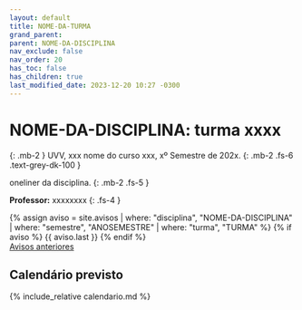 ```yaml
---
layout: default
title: NOME-DA-TURMA
grand_parent: 
parent: NOME-DA-DISCIPLINA
nav_exclude: false
nav_order: 20
has_toc: false
has_children: true
last_modified_date: 2023-12-20 10:27 -0300
---
```


# **NOME-DA-DISCIPLINA: turma xxxx**
{: .mb-2 }
UVV, xxx nome do curso xxx, xº Semestre de 202x.
{: .mb-2 .fs-6 .text-grey-dk-100 }

oneliner da disciplina.
{: .mb-2 .fs-5 }

**Professor:** xxxxxxxx
{: .fs-4 }

<div class="d-flex">
  <div class="flex-justify-start" style="flex-grow: 1">
  {% assign aviso = site.avisos
     | where: "disciplina", "NOME-DA-DISCIPLINA"
     | where: "semestre", "ANOSEMESTRE"
     | where: "turma", "TURMA" %}
  {% if aviso %}
    {{ aviso.last }}
  {% endif %}
  </div>
</div>
<div style="flex-grow: 0">
  <a href="{{ page.dir }}avisos" class="btn btn-outline">Avisos anteriores</a>
</div>

## Calendário previsto

{% include_relative calendario.md %}
